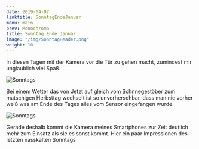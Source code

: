 ```yaml
---
date: 2019-04-07
linktitle: SonntagEndeJanuar
menu: main
prev: Monochroma
title: Sonntag Ende Januar
image: "/img/SonntagHeader.png"
weight: 10
---
```

In diesen Tagen mit der Kamera vor die Tür zu gehen macht, zumindest mir unglaublich viel Spaß.

![Sonntags](/img/esslingenSonntag.png "Sonntags")

Bei einem Wetter das von Jetzt auf gleich vom Schnnegestöber zum matschigen Herbsttag wechselt ist so unvorhersehbar, dass man nie vorher weiß was am Ende des Tages alles vom Sensor eingefangen wurde.

![Sonntags](/img/esslingenSonntag2.png "Sonntags")

Gerade deshalb kommt die Kamera meines Smartphones zur Zeit deutlich mehr zum Einsatz als sie es sonst kommt. Hier ein paar Impressionen des letzten nasskalten Sonntags
